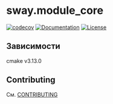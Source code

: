 # sway.module_core

[![codecov][codecov-svg]][codecov-url] [![Documentation][codedocs-svg]][codedocs-url] [![License][license-svg]][license-url]

## Зависимости

cmake v3.13.0

## Contributing

См. [CONTRIBUTING](./github/CONTRIBUTING.md)


[codecov-svg]: https://codecov.io/gh/timcogames/sway.module_core/branch/master/graph/badge.svg
[codecov-url]: https://codecov.io/gh/timcogames/sway.module_core
[codedocs-svg]: https://codedocs.xyz/timcogames/sway.module_core.svg
[codedocs-url]: https://codedocs.xyz/timcogames/sway.module_core/
[license-svg]: https://img.shields.io/github/license/mashape/apistatus.svg
[license-url]: LICENSE
